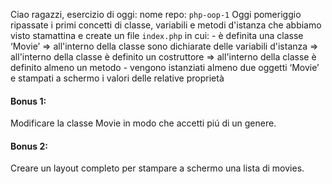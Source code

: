 Ciao ragazzi,
 esercizio di oggi:
 nome repo: `php-oop-1`
 Oggi pomeriggio ripassate i primi concetti di classe, variabili e metodi d'istanza che abbiamo visto stamattina e create un file `index.php` in cui:
    - è definita una classe ‘Movie’
    => all'interno della classe sono dichiarate delle variabili d'istanza
    => all'interno della classe è definito un costruttore
    => all'interno della classe è definito almeno un metodo
    - vengono istanziati almeno due oggetti ‘Movie’ e stampati a schermo i valori delle relative proprietà
#### Bonus 1:
Modificare la classe Movie in modo che accetti piú di un genere.
#### Bonus 2:
Creare un layout completo per stampare a schermo una lista di movies.